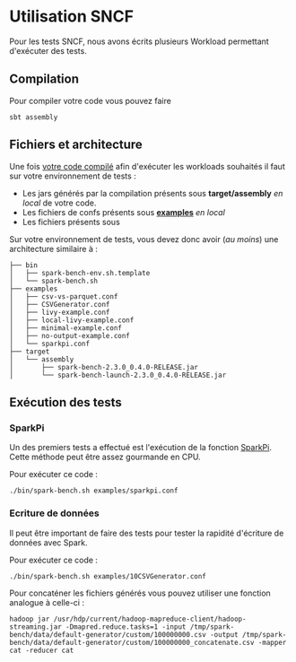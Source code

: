 # Utilisation SNCF

Pour les tests SNCF, nous avons écrits plusieurs Workload permettant d'exécuter des tests. 

## Compilation

Pour compiler votre code vous pouvez faire 
```console
sbt assembly
```

## Fichiers et architecture 

Une fois [votre code compilé](#compilation) afin d'exécuter les workloads souhaités il faut sur votre environnement de tests : 

- Les jars générés par la compilation présents sous **target/assembly** _en local_ de votre code.
- Les fichiers de confs présents sous **[examples](examples)** _en local_
- Les fichiers présents sous


Sur votre environnement de tests, vous devez donc avoir (*au moins*) une architecture similaire à :
```console
├── bin
│   ├── spark-bench-env.sh.template
│   └── spark-bench.sh
├── examples
│   ├── csv-vs-parquet.conf
│   ├── CSVGenerator.conf
│   ├── livy-example.conf
│   ├── local-livy-example.conf
│   ├── minimal-example.conf
│   ├── no-output-example.conf
│   └── sparkpi.conf
├── target
│   └── assembly
│       ├── spark-bench-2.3.0_0.4.0-RELEASE.jar
│       └── spark-bench-launch-2.3.0_0.4.0-RELEASE.jar

```

## Exécution des tests

### SparkPi

Un des premiers tests a effectué est l'exécution de la fonction [SparkPi](https://github.com/apache/spark/blob/master/examples/src/main/scala/org/apache/spark/examples/SparkPi.scala). Cette méthode peut être assez gourmande en CPU. 

Pour exécuter ce code : 
```console
./bin/spark-bench.sh examples/sparkpi.conf
```

### Ecriture de données

Il peut être important de faire des tests pour tester la rapidité d'écriture de données avec Spark.  

Pour exécuter ce code : 
```console
./bin/spark-bench.sh examples/10CSVGenerator.conf
```

Pour concaténer les fichiers générés vous pouvez utiliser une fonction analogue à celle-ci : 

```console
hadoop jar /usr/hdp/current/hadoop-mapreduce-client/hadoop-streaming.jar -Dmapred.reduce.tasks=1 -input /tmp/spark-bench/data/default-generator/custom/100000000.csv -output /tmp/spark-bench/data/default-generator/custom/100000000_concatenate.csv -mapper cat -reducer cat
```
